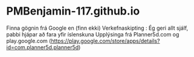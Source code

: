 # PMBenjamin-117.github.io
Finna gögnin frá Google en (finn ekki)
Verkefnaskipting : Ég geri allt sjálf, pabbi hjápar að fara yfir íslenskuna
Upplýsinga frá Planner5d.com og play.google.com (https://play.google.com/store/apps/details?id=com.planner5d.planner5d)
